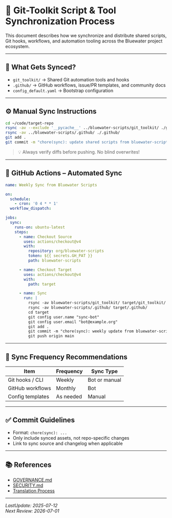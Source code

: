 # 🔄 Git-Toolkit Script & Tool Synchronization Process

This document describes how we synchronize and distribute shared scripts, Git hooks, workflows, and automation tooling across the Bluewater project ecosystem.

---

## 🧩 What Gets Synced?

- `git_toolkit/` → Shared Git automation tools and hooks
- `.github/` → GitHub workflows, issue/PR templates, and community docs
- `config_default.yaml` → Bootstrap configuration

---

## ⚙️ Manual Sync Instructions

```bash
cd ~/code/target-repo
rsync -av --exclude '__pycache__' ../bluewater-scripts/git_toolkit/ ./git_toolkit/
rsync -av ../bluewater-scripts/.github/ ./.github/
git add .
git commit -m "chore(sync): update shared scripts from bluewater-scripts"
````

> 💡 Always verify diffs before pushing. No blind overwrites!

---

## 🤖 GitHub Actions – Automated Sync

```yaml
name: Weekly Sync from Bluewater Scripts

on:
  schedule:
    - cron: '0 4 * * 1'
  workflow_dispatch:

jobs:
  sync:
    runs-on: ubuntu-latest
    steps:
      - name: Checkout Source
        uses: actions/checkout@v4
        with:
          repository: org/bluewater-scripts
          token: ${{ secrets.GH_PAT }}
          path: bluewater-scripts

      - name: Checkout Target
        uses: actions/checkout@v4
        with:
          path: target

      - name: Sync
        run: |
          rsync -av bluewater-scripts/git_toolkit/ target/git_toolkit/
          rsync -av bluewater-scripts/.github/ target/.github/
          cd target
          git config user.name "sync-bot"
          git config user.email "bot@example.org"
          git add .
          git commit -m "chore(sync): weekly update from bluewater-scripts" || echo "No changes"
          git push origin main
```

---

## 📅 Sync Frequency Recommendations

| Item             | Frequency | Sync Type     |
| ---------------- | --------- | ------------- |
| Git hooks / CLI  | Weekly    | Bot or manual |
| GitHub workflows | Monthly   | Bot           |
| Config templates | As needed | Manual        |

---

## ✅ Commit Guidelines

* Format: `chore(sync): ...`
* Only include synced assets, not repo-specific changes
* Link to sync source and changelog when applicable

---

## 📚 References

* [GOVERNANCE.md](../.github/GOVERNANCE.md)
* [SECURITY.md](../.github/SECURITY.md)
* [Translation Process](./DOCS_SYNC.md)

---

*LastUpdate: 2025-07-12*<br>
*Next Review: 2026-07-01*
